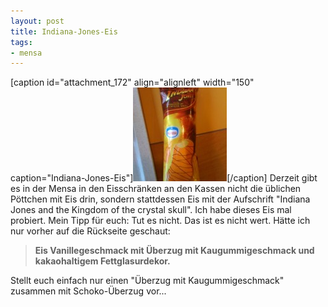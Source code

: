 ```yaml
--- 
layout: post
title: Indiana-Jones-Eis
tags: 
- mensa
---
```

[caption id="attachment_172" align="alignleft" width="150" caption="Indiana-Jones-Eis"]<a href="/uploads/images/2009/01/p-640-480-aa61d98f-6e3f-441d-88fa-a13da3dae40e.jpeg"><img src="/uploads/images/2009/01/p-640-480-aa61d98f-6e3f-441d-88fa-a13da3dae40e-150x150.jpg" alt="Indiana-Jones-Eis" title="Indiana-Jones-Eis" width="150" height="150" class="size-thumbnail wp-image-172" /></a>[/caption] Derzeit gibt es in der Mensa in den Eisschränken an den Kassen nicht die üblichen Pöttchen mit Eis drin, sondern stattdessen Eis mit der Aufschrift "Indiana Jones and the Kingdom of the crystal skull".
Ich habe dieses Eis mal probiert. Mein Tipp für euch: Tut es nicht. Das ist es nicht wert.
Hätte ich nur vorher auf die Rückseite geschaut:
<blockquote><strong>Eis Vanillegeschmack mit Überzug mit Kaugummigeschmack und kakaohaltigem Fettglasurdekor.</strong></blockquote>
Stellt euch einfach nur einen "Überzug mit Kaugummigeschmack" zusammen mit Schoko-Überzug vor...
